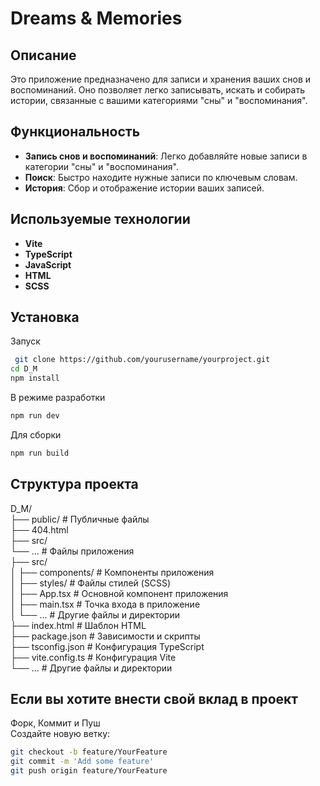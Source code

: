 # Dreams & Memories

## Описание

Это приложение предназначено для записи и хранения ваших снов и воспоминаний. Оно позволяет легко записывать, искать и собирать истории, связанные с вашими категориями "сны" и "воспоминания".

## Функциональность

- **Запись снов и воспоминаний**: Легко добавляйте новые записи в категории "сны" и "воспоминания".
- **Поиск**: Быстро находите нужные записи по ключевым словам.
- **История**: Сбор и отображение истории ваших записей.

## Используемые технологии

- **Vite**
- **TypeScript**
- **JavaScript**
- **HTML**
- **SCSS**

## Установка
Запуск
  ```bash
   git clone https://github.com/yourusername/yourproject.git
  cd D_M
  npm install
  ```
В режиме разработки 
  ```bash
 npm run dev
 ```
 Для сборки
   ```bash
 npm run build
 ```

## Структура проекта    
D_M/  
├── public/                 # Публичные файлы  
    ├── 404.html  
    ├── src/  
    └── ...                 # Файлы приложения  
    ├── src/                      
│   ├── components/         # Компоненты приложения   
│   ├── styles/             # Файлы стилей (SCSS)  
│   ├── App.tsx             # Основной компонент приложения  
│   ├── main.tsx            # Точка входа в приложение  
│   └── ...                 # Другие файлы и директории  
├── index.html              # Шаблон HTML  
├── package.json            # Зависимости и скрипты  
├── tsconfig.json           # Конфигурация TypeScript  
├── vite.config.ts          # Конфигурация Vite  
└── ...                     # Другие файлы и директории  

## Если вы хотите внести свой вклад в проект

Форк, Коммит и Пуш   
Создайте новую ветку: 
```bash  
git checkout -b feature/YourFeature  
git commit -m 'Add some feature'  
git push origin feature/YourFeature  
```
